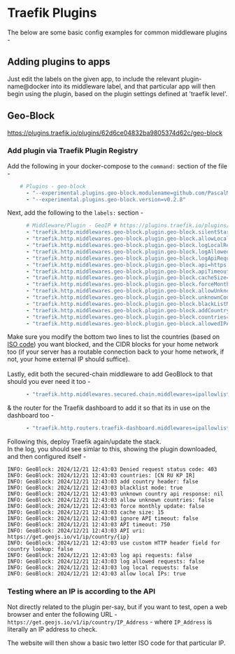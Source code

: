 # Traefik Plugins
The below are some basic config examples for common middleware plugins -  
## Adding plugins to apps
Just edit the labels on the given app, to include the relevant plugin-name@docker into its middleware label, and that particular app will then begin using the plugin, based on the plugin settings defined at 'traefik level'.  

## Geo-Block
https://plugins.traefik.io/plugins/62d6ce04832ba9805374d62c/geo-block  

### Add plugin via Traefik Plugin Registry
Add the following in your docker-compose to the `command:` section of the file -  
```yaml
    # Plugins - geo-block
      - "--experimental.plugins.geo-block.modulename=github.com/PascalMinder/geoblock"
      - "--experimental.plugins.geo-block.version=v0.2.8"
```
Next, add the following to the `labels:` section -  
```yaml
      # Middleware/Plugin - GeoIP # https://plugins.traefik.io/plugins/62d6ce04832ba9805374d62c/geo-block
      - "traefik.http.middlewares.geo-block.plugin.geo-block.silentStartUp=false"
      - "traefik.http.middlewares.geo-block.plugin.geo-block.allowLocalRequests=true"
      - "traefik.http.middlewares.geo-block.plugin.geo-block.logLocalRequests=false"
      - "traefik.http.middlewares.geo-block.plugin.geo-block.logAllowedRequests=false"
      - "traefik.http.middlewares.geo-block.plugin.geo-block.logApiRequests=false"
      - "traefik.http.middlewares.geo-block.plugin.geo-block.api=https://get.geojs.io/v1/ip/country/{ip}"
      - "traefik.http.middlewares.geo-block.plugin.geo-block.apiTimeoutMs=750"
      - "traefik.http.middlewares.geo-block.plugin.geo-block.cacheSize=15"
      - "traefik.http.middlewares.geo-block.plugin.geo-block.forceMonthlyUpdate=false"
      - "traefik.http.middlewares.geo-block.plugin.geo-block.allowUnknownCountries=false"
      - "traefik.http.middlewares.geo-block.plugin.geo-block.unknownCountryApiResponse=nil"
      - "traefik.http.middlewares.geo-block.plugin.geo-block.blackListMode=true"
      - "traefik.http.middlewares.geo-block.plugin.geo-block.addCountryHeader=false"
      - "traefik.http.middlewares.geo-block.plugin.geo-block.countries=CN,RU,KP,IR"
      - "traefik.http.middlewares.geo-block.plugin.geo-block.allowedIPAddresses=CIDR1,CIDR2,CIDR3"
```
Make sure you modify the bottom two lines to list the countries (based on [ISO code](https://en.wikipedia.org/wiki/List_of_ISO_3166_country_codes)) you want blocked, and the CIDR blocks for your home network too (if your server has a routable connection back to your home network, if not, your home external IP should suffice).  
&nbsp;  
Lastly, edit both the secured-chain middleware to add GeoBlock to that should you ever need it too - 
```yaml
      - "traefik.http.middlewares.secured.chain.middlewares=ipallowlist,default-headers,geo-block"
```
& the router for the Traefik dashboard to add it so that its in use on the dashboard too - 
```yaml
      - "traefik.http.routers.traefik-dashboard.middlewares=ipallowlist,geo-block@docker"
```
Following this, deploy Traefik again/update the stack.  
In the log, you should see simlar to this, showing the plugin downloaded, and then configured itself - 
```
INFO: GeoBlock: 2024/12/21 12:43:03 Denied request status code: 403
INFO: GeoBlock: 2024/12/21 12:43:03 countries: [CN RU KP IR]
INFO: GeoBlock: 2024/12/21 12:43:03 add country header: false
INFO: GeoBlock: 2024/12/21 12:43:03 blacklist mode: true
INFO: GeoBlock: 2024/12/21 12:43:03 unknown country api response: nil
INFO: GeoBlock: 2024/12/21 12:43:03 allow unknown countries: false
INFO: GeoBlock: 2024/12/21 12:43:03 force monthly update: false
INFO: GeoBlock: 2024/12/21 12:43:03 cache size: 15
INFO: GeoBlock: 2024/12/21 12:43:03 ignore API timeout: false
INFO: GeoBlock: 2024/12/21 12:43:03 API timeout: 750
INFO: GeoBlock: 2024/12/21 12:43:03 API uri: https://get.geojs.io/v1/ip/country/{ip}
INFO: GeoBlock: 2024/12/21 12:43:03 use custom HTTP header field for country lookup: false
INFO: GeoBlock: 2024/12/21 12:43:03 log api requests: false
INFO: GeoBlock: 2024/12/21 12:43:03 log allowed requests: false
INFO: GeoBlock: 2024/12/21 12:43:03 log local requests: false
INFO: GeoBlock: 2024/12/21 12:43:03 allow local IPs: true
```
### Testing where an IP is according to the API  
Not directly related to the plugin per-say, but if you want to test, open a web browser and enter the following URL -  
`https://get.geojs.io/v1/ip/country/IP_Address` - where `IP_Address` is literally an IP address to check.  

The website will then show a basic two letter ISO code for that particular IP.  
